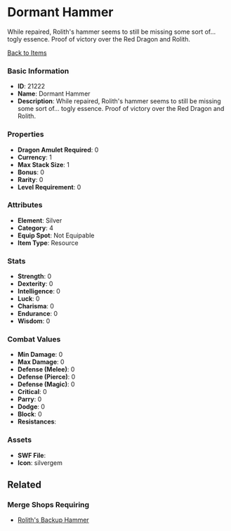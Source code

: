 # Dormant Hammer

While repaired, Rolith's hammer seems to still be missing some sort of... togly essence. Proof of victory over the Red Dragon and Rolith.

[Back to Items](../items.md)

### Basic Information

- **ID**: 21222
- **Name**: Dormant Hammer
- **Description**: While repaired, Rolith&#039;s hammer seems to still be missing some sort of... togly essence. Proof of victory over the Red Dragon and Rolith.

### Properties

- **Dragon Amulet Required**: 0
- **Currency**: 1
- **Max Stack Size**: 1
- **Bonus**: 0
- **Rarity**: 0
- **Level Requirement**: 0

### Attributes

- **Element**: Silver
- **Category**: 4
- **Equip Spot**: Not Equipable
- **Item Type**: Resource

### Stats

- **Strength**: 0
- **Dexterity**: 0
- **Intelligence**: 0
- **Luck**: 0
- **Charisma**: 0
- **Endurance**: 0
- **Wisdom**: 0

### Combat Values

- **Min Damage**: 0
- **Max Damage**: 0
- **Defense (Melee)**: 0
- **Defense (Pierce)**: 0
- **Defense (Magic)**: 0
- **Critical**: 0
- **Parry**: 0
- **Dodge**: 0
- **Block**: 0
- **Resistances**: 

### Assets

- **SWF File**: 
- **Icon**: silvergem

## Related

### Merge Shops Requiring

- [Rolith's Backup Hammer](../merge-shops/378-rolith-s-backup-hammer.md)

